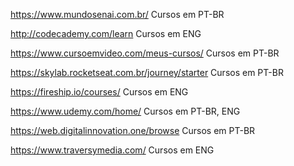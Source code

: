 https://www.mundosenai.com.br/
Cursos em PT-BR

http://codecademy.com/learn
Cursos em ENG

https://www.cursoemvideo.com/meus-cursos/
Cursos em PT-BR

https://skylab.rocketseat.com.br/journey/starter
Cursos em PT-BR

https://fireship.io/courses/
Cursos em ENG

https://www.udemy.com/home/
Cursos em PT-BR, ENG

https://web.digitalinnovation.one/browse
Cursos em PT-BR

https://www.traversymedia.com/
Cursos em ENG